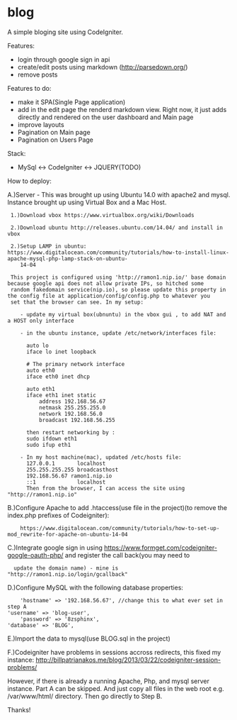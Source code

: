 # blog
A simple bloging site using CodeIgniter.

Features:
  - login through google sign in api
  - create/edit posts using markdown (http://parsedown.org/)
  - remove posts
 
Features to do:
  - make it SPA(Single Page application)
  - add in the edit page the renderd markdown view. Right now, it just adds directly and rendered on the user dashboard and Main page
  - improve layouts
  - Pagination on Main page
  - Pagination on Users Page
  
  
Stack: 
  - MySql <-> CodeIgniter <-> JQUERY(TODO)
  
How to deploy: 

  A.)Server - This was brought up using Ubuntu 14.0 with apache2 and mysql. Instance brought up using Virtual Box and a Mac Host.
  
     1.)Download vbox https://www.virtualbox.org/wiki/Downloads
     
     2.)Download ubuntu http://releases.ubuntu.com/14.04/ and install in vbox
     
     2.)Setup LAMP in ubuntu: https://www.digitalocean.com/community/tutorials/how-to-install-linux-apache-mysql-php-lamp-stack-on-ubuntu-
        14-04
        
     This project is configured using 'http://ramon1.nip.io/' base domain because google api does not allow private IPs, so hitched some 
     random fakedomain service(nip.io), so please update this property in the config file at application/config/config.php to whatever you 
     set that the browser can see. In my setup:
     
        - update my virtual box(ubnuntu) in the vbox gui , to add NAT and a HOST only interface
	
        - in the ubuntu instance, update /etc/network/interfaces file:
        
          auto lo
          iface lo inet loopback

          # The primary network interface
          auto eth0
          iface eth0 inet dhcp

          auto eth1
          iface eth1 inet static
              address 192.168.56.67
              netmask 255.255.255.0
              network 192.168.56.0
              broadcast 192.168.56.255
              
          then restart networking by : 
          sudo ifdown eth1
          sudo ifup eth1
          
        - In my host machine(mac), updated /etc/hosts file:
          127.0.0.1       localhost
          255.255.255.255 broadcasthost
          192.168.56.67 ramon1.nip.io
          ::1             localhost
          Then from the browser, I can access the site using "http://ramon1.nip.io"
          
  B.)Configure Apache to add .htaccess(use file in the project)(to remove the index.php prefixes of Codeigniter): 
  
        https://www.digitalocean.com/community/tutorials/how-to-set-up-mod_rewrite-for-apache-on-ubuntu-14-04
        
  C.)Integrate google sign in using https://www.formget.com/codeigniter-google-oauth-php/ and register the call back(you may need to 
  
      update the domain name) - mine is "http://ramon1.nip.io/login/gcallback"
      
  D.)Configure MySQL with the following database properties:
  
        'hostname' => '192.168.56.67', //change this to what ever set in step A
  	'username' => 'blog-user',
      	'password' => '8zsphinx',
	'database' => 'BLOG',
	      
  E.)Import the data to mysql(use BLOG.sql in the project)
    
    
  F.)Codeigniter have problems in sessions accross redirects, this fixed my instance:
        http://billpatrianakos.me/blog/2013/03/22/codeigniter-session-problems/
  
  However, if there is already a running Apache, Php, and mysql server instance. Part A can be skipped. And just copy all files in the web 
  root e.g. /var/www/html/ directory. Then go directly to Step B.
  
 Thanks!

  
    
